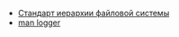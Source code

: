 * [Стандарт иерархии файловой системы](/articles/%D0%A1%D1%82%D0%B0%D0%BD%D0%B4%D0%B0%D1%80%D1%82%20%D0%B8%D0%B5%D1%80%D0%B0%D1%80%D1%85%D0%B8%D0%B8%20%D1%84%D0%B0%D0%B9%D0%BB%D0%BE%D0%B2%D0%BE%D0%B9%20%D1%81%D0%B8%D1%81%D1%82%D0%B5%D0%BC%D1%8B.md)
* [man logger](/articles/man%20logger.md)
